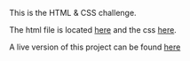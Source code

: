 This is the HTML & CSS challenge.

The html file is located [here](https://github.com/IMartinMenendez/CSS-and-HTML-challenge/blob/master/index.html) and
the css [here](https://github.com/IMartinMenendez/CSS-and-HTML-challenge/blob/master/Styles.css).

A live version of this project can be found [here](https://imartinmenendez.github.io/CSS-and-HTML-challenge/)